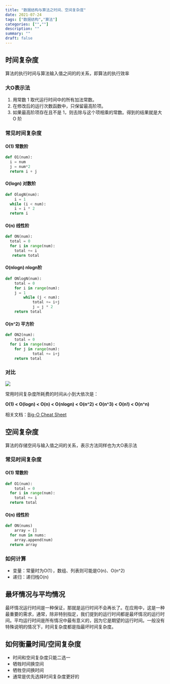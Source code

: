 ```yaml
---
title: "数据结构与算法之时间、空间复杂度"
date: 2021-07-24
tags: ["数据结构","算法"]
categories: ["",""]
description: ""
summary: ""
draft: false
---
```


## 时间复杂度

算法的执行时间与算法输入值之间的的关系，即算法的执行效率

### 大O表示法

1. 用常数 1 取代运行时间中的所有加法常数。
2. 在修改后的运行次数函数中，只保留最高阶项。
3. 如果最高阶项存在且不是 1，则去除与这个项相乘的常数。得到的结果就是大 O 阶

### 常见时间复杂度

#### O(1) 常数阶

```python
def O1(num):
  i = num
  j = num*2
  return i + j
```

#### O(logn) 对数阶

```python
def OlogN(num):
	i = 1
  while (i < num):
    i = i * 2
  return i
```

#### O(n) 线性阶

```python
def ON(num):
  total = 0
  for i in range(num):
    total += i
   return total
```



#### O(nlogn) nlogn阶

```python
def ONlogN(num):
	total = 0
	for i in range(num):
    j = 1
		while (j < num):
			total += i+j
			j = j * 2
	return total
```

#### O(n^2) 平方阶

```python
def ON2(num):
	total = 0
  for i in range(num):
    for j in range(num):
			total += i+j
	return total
```

### 对比

![](https://img.aladdinding.cn/bigOcomplexity.png)

常用时间复杂度所耗费的时间从小到大依次是：

**O(1) < O(logn) < O(n)  < O(nlogn) < O(n^2) < O(n^3) < O(n!) < O(n^n)**

相关文档：[Big-O Cheat Sheet](https://www.bigocheatsheet.com/)

## 空间复杂度

算法的存储空间与输入值之间的关系，表示方法同样也为大O表示法

### 常见时间复杂度

#### O(1) 常数阶

```python
def O1(num):
	total = 0
  for i in range(num):
    total += i
  return total
```

#### O(n) 线性阶

```python
def ON(nums)
	array = []
  for num in nums:
    array.append(num)
  return array
```

### 如何计算

- 变量：常量时为O(1），数组、列表则可能是O(n)、O(n^2)
- 递归：递归栈O(n)

## 最坏情况与平均情况

最坏情况运行时间是一种保证，那就是运行时间不会再长了。在应用中，这是一种最重要的需求，通常，除非特别指定，我们提到的运行时间都是最坏情况的运行时间。平均运行时间是所有情况中最有意义的，因为它是期望的运行时间。一般没有特殊说明的情况下，时间复杂度都是指最坏时间复杂度。

## 如何衡量时间/空间复杂度

- 时间和空间复杂度只能二选一
- 牺牲时间换空间
- 牺牲空间换时间
- 通常是优先选择时间复杂度更好的

